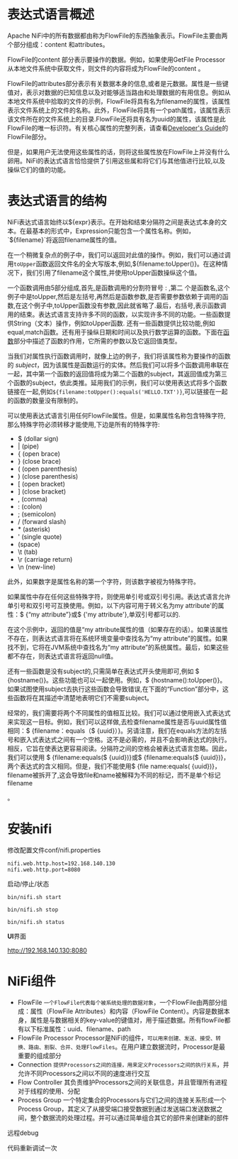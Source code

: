 # 表达式语言概述

Apache NiFi中的所有数据都由称为FlowFile的东西抽象表示。FlowFile主要由两个部分组成：content 和attributes。

FlowFile的content 部分表示要操作的数据。例如，如果使用GetFile Processor从本地文件系统中获取文件，则文件的内容将成为FlowFile的content 。

FlowFile的attributes部分表示有关数据本身的信息,或者是元数据。属性是一些键值对，表示对数据的已知信息以及对能够适当路由和处理数据的有用信息。例如从本地文件系统中拾取的文件的示例，FlowFile将具有名为filename的属性，该属性表示文件系统上的文件的名称。此外，FlowFile将具有一个path属性，该属性表示该文件所在的文件系统上的目录.FlowFile还将具有名为uuid的属性，该属性是此FlowFile的唯一标识符。有关核心属性的完整列表，请查看[Developer's Guide](https://nifi.apache.org/docs/nifi-docs/html/developer-guide.html#flowfile)的FlowFile部分。

但是，如果用户无法使用这些属性的话，则将这些属性放在FlowFile上并没有什么卵用。NiFi的表达式语言恰恰提供了引用这些属和将它们与其他值进行比较,以及操纵它们的值的功能。

# 表达式语言的结构

NiFi表达式语言始终以${expr}表示。在开始和结束分隔符之间是表达式本身的文本。在最基本的形式中，Expression只能包含一个属性名称。例如，`${filename}`将返回filename属性的值。

在一个稍微复杂点的例子中，我们可以返回对此值的操作。例如，我们可以通过调用`toUpper`函数返回文件名的全大写版本,例如,${filename:toUpper()}。在这种情况下，我们引用了filename这个属性,并使用toUpper函数操纵这个值。

一个函数调用由5部分组成,首先,是函数调用的分割符冒号 :   ,第二 个是函数名,这个例子中是toUpper,然后是左括号,再然后是函数参数,是否需要参数依赖于调用的函数,在这个例子中,toUpper函数没有参数,因此就省略了.最后，右括号,表示函数调用的结束。表达式语言支持许多不同的函数，以实现许多不同的功能。一些函数提供String（文本）操作，例如toUpper函数. 还有一些函数提供比较功能,例如equal,match函数。还有用于操纵日期和时间以及执行数学运算的函数。下面在[函数](https://nifi.apache.org/docs/nifi-docs/html/expression-language-guide.html#functions)部分中描述了函数的作用，它所需的参数以及它返回值类型。

当我们对属性执行函数调用时，就像上边的例子，我们将该属性称为要操作的函数的 *subject*，因为该属性是函数运行的实体。然后我们可以将多个函数调用串联在一起，其中第一个函数的返回值将成为第二个函数的subject，其返回值成为第三个函数的subject，依此类推。延用我们的示例，我们可以使用表达式将多个函数链接在一起,例如`${filename:toUpper():equals('HELLO.TXT')}`,可以链接在一起的函数的数量没有限制的。



可以使用表达式语言引用任何FlowFile属性。但是，如果属性名称包含特殊字符,那么特殊字符必须转移才能使用,下边是所有的特殊字符:

- $ (dollar sign)
- | (pipe)
- { (open brace)
- } (close brace)
- ( (open parenthesis)
- ) (close parenthesis)
- [ (open bracket)
- ] (close bracket)
- , (comma)
- : (colon)
- ; (semicolon)
- / (forward slash)
- \* (asterisk)
- ' (single quote)
- (space)
- \t (tab)
- \r (carriage return)
- \n (new-line)

此外，如果数字是属性名称的第一个字符，则该数字被视为特殊字符。

如果属性中存在任何这些特殊字符，则使用单引号或双引号引用。表达式语言允许单引号和双引号可互换使用。例如，以下内容可用于转义名为my attribute'的属性：$ {“my attribute”}或$ {'my attribute'},单双引号都可以的.

在这个示例中，返回的值是“my attribute属性的值（如果存在的话）。如果该属性不存在，则表达式语言将在系统环境变量中查找名为“my attribute”的属性。如果找不到，它将在JVM系统中查找名为“my attribute”的系统属性。最后，如果这些都不存在，则表达式语言将返回null值。

还有一些函数是没有subject的,只需简单在表达式开头使用即可,例如 $ {hostname()}。这些功能也可以一起使用。例如，$ {hostname():toUpper()}。如果试图使用subject去执行这些函数会导致错误,在下面的“Function”部分中，这些函数将在其描述中清楚地表明它们不需要subject。

经常的，我们需要将两个不同属性的值相互比较。我们可以通过使用嵌入式表达式来实现这一目标。例如，我们可以这样做,去检查filename属性是否与uuid属性值相同：$ {filename：equals（$ {uuid}）}。另请注意，我们在equals方法的左括号和嵌入式表达式之间有一个空格。这不是必需的，并且不会影响表达式的执行。相反，它旨在使表达更容易阅读。分隔符之间的空格会被表达式语言忽略。因此，我们可以使用 $ {filename:equals($ {uuid})}或$ {filename:equals($ {uuid})}，两个表达式的含义相同。但是，我们不能使用$ {file name:equals( {uuid})}，filename被拆开了,这会导致file和name被解释为不同的标记，而不是单个标记filename

。

# 安装nifi

修改配置文件conf/nifi.properties 

```
nifi.web.http.host=192.168.140.130
nifi.web.http.port=8080
```

启动/停止/状态

```
bin/nifi.sh start

bin/nifi.sh stop

bin/nifi.sh status
```

**UI**界面

http://192.168.140.130:8080

# NiFi组件

- FlowFile 
  `一个FlowFile代表每个被系统处理的数据对象`，一个FlowFile由两部分组成：属性（FlowFile Attributes）和内容（FlowFile Content）。内容是数据本身，属性是与数据相关的key-value的键值对，用于描述数据。所有flowFile都有以下标准属性：uuid、filename、path
- FlowFile Processor 
  Processor是NiFi的组件，`可以用来创建、发送、接受、转换、路由、割裂、合并、处理FlowFiles`。在用户建立数据流时，Processor是最重要的组成部分
- Connection 
  `提供Processors之间的连接，用来定义Processors之间的执行关系`，并允许不同Processors之间以不同的速度进行交互
- Flow Controller 
  其负责维护Processors之间的关联信息，并且管理所有进程对于线程的使用、分配
- Process Group 
  一个特定集合的Processors与它们之间的连接关系形成一个Process Group，其定义了从接受端口接受数据到通过发送端口发送数据之间，整个数据流的处理过程。并可以通过简单组合其它的部件来创建新的部件

远程debug

代码重新调试一次 